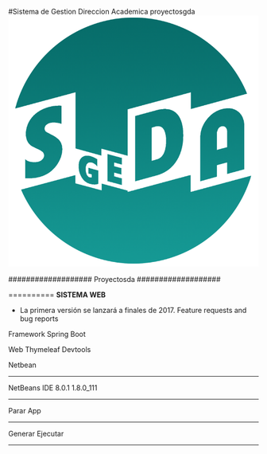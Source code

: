 #Sistema de Gestion Direccion Academica
proyectosgda
![Sistema de Gestion Direccion Academica](logo.png)

###################
Proyectosda
###################

==========
**SISTEMA WEB**
*   La primera versión se lanzará a finales de 2017. Feature requests and bug reports

Framework Spring Boot

Web
Thymeleaf
Devtools

Netbean
*******
NetBeans IDE 8.0.1
1.8.0_111
*******
Parar App

********
Generar
Ejecutar
********
